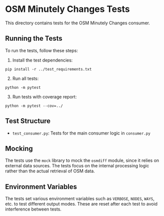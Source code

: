 # OSM Minutely Changes Tests

This directory contains tests for the OSM Minutely Changes consumer.

## Running the Tests

To run the tests, follow these steps:

1. Install the test dependencies:
```
pip install -r ../test_requirements.txt
```

2. Run all tests:
```
python -m pytest
```

3. Run tests with coverage report:
```
python -m pytest --cov=../
```

## Test Structure

- `test_consumer.py`: Tests for the main consumer logic in `consumer.py`

## Mocking

The tests use the `mock` library to mock the `osmdiff` module, since it relies on external data sources. The tests focus on the internal processing logic rather than the actual retrieval of OSM data.

## Environment Variables

The tests set various environment variables such as `VERBOSE`, `NODES`, `WAYS`, etc. to test different output modes. These are reset after each test to avoid interference between tests.